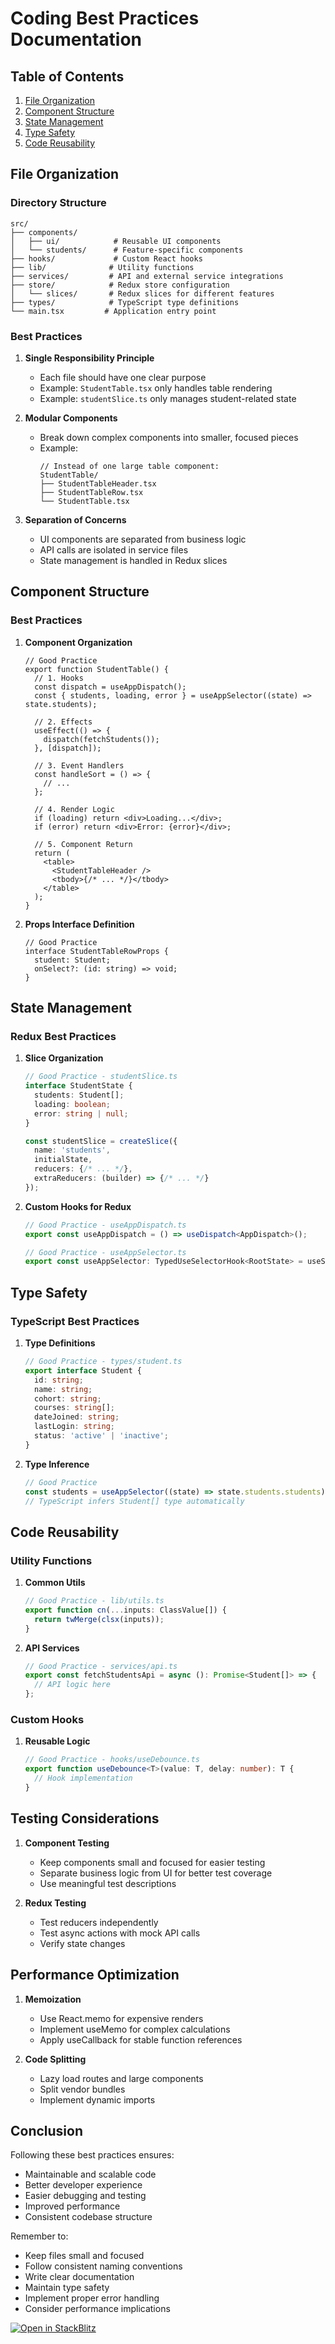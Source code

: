 # Coding Best Practices Documentation

## Table of Contents
1. [File Organization](#file-organization)
2. [Component Structure](#component-structure)
3. [State Management](#state-management)
4. [Type Safety](#type-safety)
5. [Code Reusability](#code-reusability)

## File Organization

### Directory Structure
```
src/
├── components/
│   ├── ui/            # Reusable UI components
│   └── students/      # Feature-specific components
├── hooks/             # Custom React hooks
├── lib/              # Utility functions
├── services/         # API and external service integrations
├── store/            # Redux store configuration
│   └── slices/       # Redux slices for different features
├── types/            # TypeScript type definitions
└── main.tsx         # Application entry point
```

### Best Practices

1. **Single Responsibility Principle**
   - Each file should have one clear purpose
   - Example: `StudentTable.tsx` only handles table rendering
   - Example: `studentSlice.ts` only manages student-related state

2. **Modular Components**
   - Break down complex components into smaller, focused pieces
   - Example:
     ```tsx
     // Instead of one large table component:
     StudentTable/
     ├── StudentTableHeader.tsx
     ├── StudentTableRow.tsx
     └── StudentTable.tsx
     ```

3. **Separation of Concerns**
   - UI components are separated from business logic
   - API calls are isolated in service files
   - State management is handled in Redux slices

## Component Structure

### Best Practices

1. **Component Organization**
   ```tsx
   // Good Practice
   export function StudentTable() {
     // 1. Hooks
     const dispatch = useAppDispatch();
     const { students, loading, error } = useAppSelector((state) => state.students);

     // 2. Effects
     useEffect(() => {
       dispatch(fetchStudents());
     }, [dispatch]);

     // 3. Event Handlers
     const handleSort = () => {
       // ...
     };

     // 4. Render Logic
     if (loading) return <div>Loading...</div>;
     if (error) return <div>Error: {error}</div>;

     // 5. Component Return
     return (
       <table>
         <StudentTableHeader />
         <tbody>{/* ... */}</tbody>
       </table>
     );
   }
   ```

2. **Props Interface Definition**
   ```tsx
   // Good Practice
   interface StudentTableRowProps {
     student: Student;
     onSelect?: (id: string) => void;
   }
   ```

## State Management

### Redux Best Practices

1. **Slice Organization**
   ```typescript
   // Good Practice - studentSlice.ts
   interface StudentState {
     students: Student[];
     loading: boolean;
     error: string | null;
   }

   const studentSlice = createSlice({
     name: 'students',
     initialState,
     reducers: {/* ... */},
     extraReducers: (builder) => {/* ... */}
   });
   ```

2. **Custom Hooks for Redux**
   ```typescript
   // Good Practice - useAppDispatch.ts
   export const useAppDispatch = () => useDispatch<AppDispatch>();

   // Good Practice - useAppSelector.ts
   export const useAppSelector: TypedUseSelectorHook<RootState> = useSelector;
   ```

## Type Safety

### TypeScript Best Practices

1. **Type Definitions**
   ```typescript
   // Good Practice - types/student.ts
   export interface Student {
     id: string;
     name: string;
     cohort: string;
     courses: string[];
     dateJoined: string;
     lastLogin: string;
     status: 'active' | 'inactive';
   }
   ```

2. **Type Inference**
   ```typescript
   // Good Practice
   const students = useAppSelector((state) => state.students.students);
   // TypeScript infers Student[] type automatically
   ```

## Code Reusability

### Utility Functions

1. **Common Utils**
   ```typescript
   // Good Practice - lib/utils.ts
   export function cn(...inputs: ClassValue[]) {
     return twMerge(clsx(inputs));
   }
   ```

2. **API Services**
   ```typescript
   // Good Practice - services/api.ts
   export const fetchStudentsApi = async (): Promise<Student[]> => {
     // API logic here
   };
   ```

### Custom Hooks

1. **Reusable Logic**
   ```typescript
   // Good Practice - hooks/useDebounce.ts
   export function useDebounce<T>(value: T, delay: number): T {
     // Hook implementation
   }
   ```

## Testing Considerations

1. **Component Testing**
   - Keep components small and focused for easier testing
   - Separate business logic from UI for better test coverage
   - Use meaningful test descriptions

2. **Redux Testing**
   - Test reducers independently
   - Test async actions with mock API calls
   - Verify state changes

## Performance Optimization

1. **Memoization**
   - Use React.memo for expensive renders
   - Implement useMemo for complex calculations
   - Apply useCallback for stable function references

2. **Code Splitting**
   - Lazy load routes and large components
   - Split vendor bundles
   - Implement dynamic imports

## Conclusion

Following these best practices ensures:
- Maintainable and scalable code
- Better developer experience
- Easier debugging and testing
- Improved performance
- Consistent codebase structure

Remember to:
- Keep files small and focused
- Follow consistent naming conventions
- Write clear documentation
- Maintain type safety
- Implement proper error handling
- Consider performance implications



[![Open in StackBlitz](https://developer.stackblitz.com/img/open_in_stackblitz.svg)](https://stackblitz.com/github/___YOUR_PATH___)